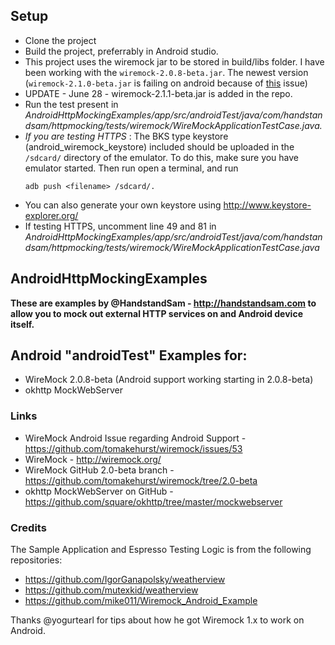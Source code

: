 ## Setup

- Clone the project
- Build the project, preferrably in Android studio.
- This project uses the wiremock jar to be stored in build/libs folder. I have been working with the `wiremock-2.0.8-beta.jar`. The newest version (`wiremock-2.1.0-beta.jar` is failing on android because of [this](https://groups.google.com/forum/#!topic/wiremock-user/qDy0eZ2RjbI) issue)
- UPDATE - June 28 - wiremock-2.1.1-beta.jar is added in the repo.
- Run the test present in _AndroidHttpMockingExamples/app/src/androidTest/java/com/handstandsam/httpmocking/tests/wiremock/WireMockApplicationTestCase.java._
- *If you are testing HTTPS* : The BKS type keystore (android_wiremock_keystore) included should be uploaded in the `/sdcard/`  directory of the emulator. To do this, make sure you have emulator started. Then run
  open a terminal, and run
  ```
  adb push <filename> /sdcard/.
  ```
- You can also generate your own keystore using http://www.keystore-explorer.org/
- If testing HTTPS, uncomment line 49 and 81 in _AndroidHttpMockingExamples/app/src/androidTest/java/com/handstandsam/httpmocking/tests/wiremock/WireMockApplicationTestCase.java_

## AndroidHttpMockingExamples ##

**These are examples by @HandstandSam - http://handstandsam.com to allow you to mock out external HTTP services on and Android device itself.**

## Android "androidTest" Examples for: ##
* WireMock 2.0.8-beta (Android support working starting in 2.0.8-beta)
* okhttp MockWebServer

### Links ###
* WireMock Android Issue regarding Android Support - https://github.com/tomakehurst/wiremock/issues/53
* WireMock - http://wiremock.org/
* WireMock GitHub 2.0-beta branch - https://github.com/tomakehurst/wiremock/tree/2.0-beta
* okhttp MockWebServer on GitHub - https://github.com/square/okhttp/tree/master/mockwebserver

### Credits ###
The Sample Application and Espresso Testing Logic is from the following repositories:
* https://github.com/IgorGanapolsky/weatherview
* https://github.com/mutexkid/weatherview
* https://github.com/mike011/Wiremock_Android_Example

Thanks @yogurtearl for tips about how he got Wiremock 1.x to work on Android.

